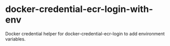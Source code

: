 # docker-credential-ecr-login-with-env

Docker credential helper for docker-credential-ecr-login to add environment variables.
